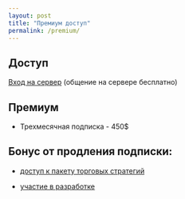 ```yaml
---
layout: post
title: "Премиум доступ"
permalink: /premium/
---
```



<!--more-->

## Доступ

[Вход на сервер](https://discord.gg/V6arrKAUrh) (общение на сервере бесплатно)

## Премиум

* Трехмесячная подписка - 450$

## Бонус от продления подписки:

- [доступ к пакету торговых стратегий](https://ragve.ru/2021-06-20/sample_strategy)

- [участие в разработке](https://ragve.ru/framework/)









